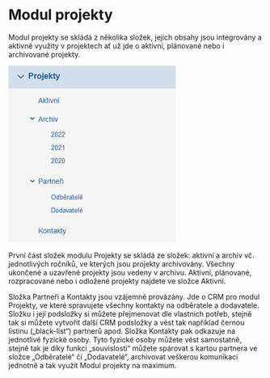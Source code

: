 # Modul projekty

Modul projekty se skládá z několika složek, jejich obsahy jsou integrovány a aktivně využity v projektech ať už jde o aktivní, plánované nebo i archivované projekty. 

![](./slozky.png)

První část složek modulu Projekty se skládá ze složek: aktivní a archiv vč. jednotlivých ročníků, ve kterých jsou projekty archivovány. Všechny ukončené a uzavřené projekty jsou vedeny v archivu. Aktivní, plánované, rozpracované nebo i odložené projekty najdete ve složce Aktivní.

Složka Partneři a Kontakty jsou vzájemně provázány. Jde o CRM pro modul Projekty, ve které spravujete všechny kontakty na odběratele a dodavatele. Složku i její podsložky si můžete přejmenovat dle vlastních potřeb, stejně tak si můžete vytvořit další CRM podsložky a vést tak například černou listinu („black-list“) partnerů apod. Složka Kontakty pak odkazuje na jednotlivé fyzické osoby. Tyto fyzické osoby můžete vést samostatně, stejně tak je díky funkci „souvislosti“ můžete spárovat s kartou partnera ve složce „Odběratelé“ či „Dodavatelé“, archivovat veškerou komunikaci jednotně a tak využít Modul projekty na maximum.

